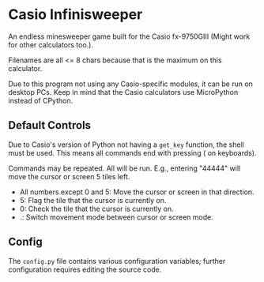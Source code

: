 # Casio Infinisweeper

An endless minesweeper game built for the Casio fx-9750GIII (Might work for other calculators too.).

Filenames are all <= 8 chars because that is the maximum on this calculator.

Due to this program not using any Casio-specific modules, it can be run on desktop
PCs. Keep in mind that the Casio calculators use MicroPython instead of CPython.

## Default Controls

Due to Casio's version of Python not having a `get_key` function, the shell
must be used. This means all commands end with pressing <exe> (<enter> on keyboards).

Commands may be repeated. All will be run. E.g., entering "44444" will move the
cursor or screen 5 tiles left.

- All numbers except 0 and 5: Move the cursor or screen in that direction.
- 5: Flag the tile that the cursor is currently on.
- 0: Check the tile that the cursor is currently on.
- .: Switch movement mode between cursor or screen mode.

## Config

The `config.py` file contains various configuration variables; further configuration
requires editing the source code.
